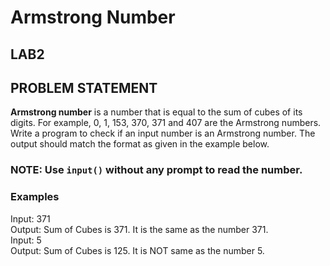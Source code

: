 # Armstrong Number
## LAB2
## PROBLEM STATEMENT
**Armstrong number** is a number that is equal to the sum of cubes of its digits. For example, 0, 1, 153, 370, 371 and 407 are the Armstrong numbers.<br>
Write a program to check if an input number is an Armstrong number. The output should match the format as given in the example below.

### NOTE: Use ```input()``` without any prompt to read the number.

### Examples
Input: 371<br>
Output: Sum of Cubes is 371. It is the same as the number 371.<br>
Input: 5<br>
Output: Sum of Cubes is 125. It is NOT same as the number 5.<br>
